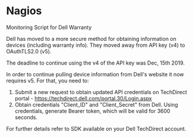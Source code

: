 # Nagios
Monitoring Script for Dell Warranty

Dell has moved to a more secure method for obtaining information on devices (including warranty info). They moved away from API key (v4) to OAuthTLS2.0 (v5).

The deadline to continue using the v4 of the API key was Dec, 15th 2019.

In order to continue pulling device information from Dell's website it now requires v5. For that, you need to:

1.	Submit a new request to obtain updated API credentials on TechDirect portal - https://techdirect.dell.com/portal.30/Login.aspx
2.  Obtain credentials "Client_ID" and "Client_Secret" from Dell. Using credentials, generate Bearer token, which will be valid for 3600 seconds.

For further details refer to SDK available on your Dell TechDirect account.
